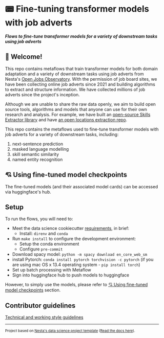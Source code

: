 # :pager: Fine-tuning transformer models with job adverts

**_Flows to fine-tune transformer models for a variety of downstream tasks using job adverts_**

## :wave: Welcome!

This repo contains metaflows that train transformer models for both domain adaptation and a variety of downstream tasks using job adverts from Nesta's [Open Jobs Observatory](https://www.nesta.org.uk/project/open-jobs-observatory/). With the permission of job board sites, we have been collecting online job adverts since 2021 and building algorithms to extract and structure information. We have collected millions of job adverts since the project's inception.

Although we are unable to share the raw data openly, we aim to build open source tools, algorithms and models that anyone can use for their own research and analysis. For example, we have built an [open-source Skills Extractor library](https://nestauk.github.io/ojd_daps_skills/build/html/about.html) and have [an open locations extraction repo](https://github.com/nestauk/ojd_daps_locations).

This repo contains the metaflows used to fine-tune transformer models with job adverts for a variety of downstream tasks, including:

1. next-sentence prediction
2. masked language modelling
3. skill semantic similarity
4. named entity recognition

## :cupid: Using fine-tuned model checkpoints

The fine-tuned models (and their associated model cards) can be accessed via huggingface's hub.

## Setup

To run the flows, you will need to:

- Meet the data science cookiecutter [requirements](http://nestauk.github.io/ds-cookiecutter/quickstart), in brief:
  - Install: `direnv` and `conda`
- Run `make install` to configure the development environment:
  - Setup the conda environment
  - Configure `pre-commit`
- Download spacy model: `python -m spacy download en_core_web_sm`
- install Pytorch: `conda install pytorch torchvision -c pytorch` (if you are using mac OS x 13.4 operating system - `pip install torch`)
- Set up batch processing with Metaflow
- Sign into huggingface hub to push models to huggingface

However, to simply use the models, please refer to [:cupid: Using fine-tuned model checkpoints](https://github.com/nestauk/dap_ojo_language_models#cupid-using-fine-tuned-model-checkpoints) section.

## Contributor guidelines

[Technical and working style guidelines](https://github.com/nestauk/ds-cookiecutter/blob/master/GUIDELINES.md)

---

<small><p>Project based on <a target="_blank" href="https://github.com/nestauk/ds-cookiecutter">Nesta's data science project template</a>
(<a href="http://nestauk.github.io/ds-cookiecutter">Read the docs here</a>).
</small>

